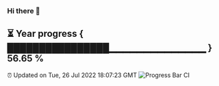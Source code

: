 ### Hi there 👋
⏳ Year progress { ████████████████▁▁▁▁▁▁▁▁▁▁▁▁▁▁ } 56.65 %
---
⏰ Updated on Tue, 26 Jul 2022 18:07:23 GMT
![Progress Bar CI](https://github.com/Moyi321/Moyi321/workflows/Progress%20Bar%20CI/badge.svg)

